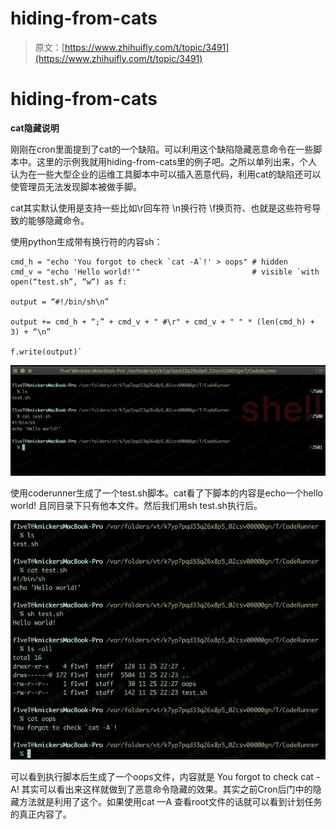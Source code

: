 # hiding-from-cats

> 原文：[https://www.zhihuifly.com/t/topic/3491](https://www.zhihuifly.com/t/topic/3491)

# hiding-from-cats

**cat隐藏说明**

刚刚在cron里面提到了cat的一个缺陷。可以利用这个缺陷隐藏恶意命令在一些脚本中。这里的示例我就用hiding-from-cats里的例子吧。之所以单列出来，个人认为在一些大型企业的运维工具脚本中可以插入恶意代码，利用cat的缺陷还可以使管理员无法发现脚本被做手脚。

cat其实默认使用是支持一些比如\r回车符 \n换行符 \f换页符、也就是这些符号导致的能够隐藏命令。

使用python生成带有换行符的内容sh：

```
cmd_h = "echo 'You forgot to check `cat -A`!' > oops" # hidden
cmd_v = "echo 'Hello world!'"                         # visible `with open(“test.sh”, “w”) as f:

output = “#!/bin/sh\n”

output += cmd_h + “;” + cmd_v + " #\r" + cmd_v + " " * (len(cmd_h) + 3) + “\n”

f.write(output)` 
```

![image](img/82e3431f9009ab5dd90299aacd302e57.png)

使用coderunner生成了一个test.sh脚本。cat看了下脚本的内容是echo一个hello world! 且同目录下只有他本文件。然后我们用sh test.sh执行后。

![image](img/05098ebe87d9dfc69e175ad7d0be3e49.png)

可以看到执行脚本后生成了一个oops文件，内容就是 You forgot to check cat -A! 其实可以看出来这样就做到了恶意命令隐藏的效果。其实之前Cron后门中的隐藏方法就是利用了这个。如果使用cat —A 查看root文件的话就可以看到计划任务的真正内容了。